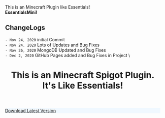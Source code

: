 This is an Minecraft Plugin like Essentials!\
**EssentialsMini!**

## ChangeLogs

`- Nov 24, 2020` initial Commit \
`- Nov 24, 2020` Lots of Updates and Bug Fixes \
`- Nov 26, 2020` MongoDB Updated and Bug Fixes \
`- Dec 2, 2020` GitHub Pages added and Bug Fixes in Project \
<!DOCTYPE html>
<html>
<header>
    <h1>This is an Minecraft Spigot Plugin. It's Like Essentials!</h1>
</header>
<body>
    <style>
        .download {
            color: blue;
            background-color: aliceblue;
            margin: auto;
        }
    </style>
    <div class="download">
        <a href="downloads\EssentialsMini.jar" download>Download Latest Version</a>
    </div>
</body>
</html>
